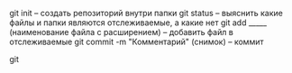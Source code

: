 git init – создать репозиторий внутри папки
git status – выяснить какие файлы и папки являются отслеживаемые, а какие нет
git add _____ (наименование файла с расширением) – добавить файл в отслеживаемые
git commit -m "Комментарий" (снимок) – коммит

git